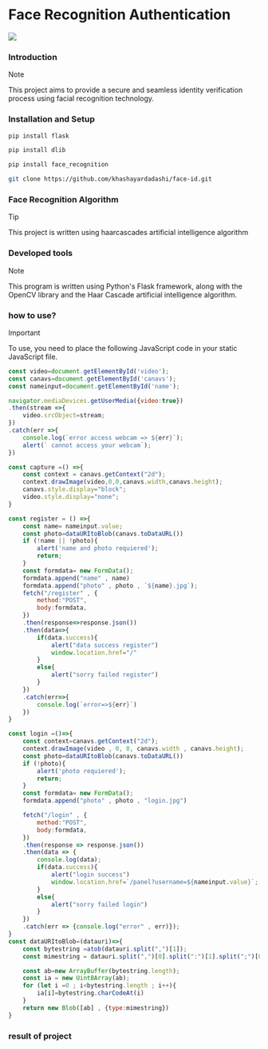# Face Recognition Authentication

  <a href="https://skillicons.dev">
    <img src="https://skillicons.dev/icons?i=js,py,cpp,flask,cmake" />
  </a>

### Introduction
> [!NOTE]
> This project aims to provide a secure and seamless identity verification process using facial recognition technology.
### Installation and Setup
``` bash
pip install flask
```
``` bash
pip install dlib
```
```bash
pip install face_recognition
```
```bash
git clone https://github.com/khashayardadashi/face-id.git
```
### Face Recognition Algorithm
> [!TIP]
> This project is written using haarcascades artificial intelligence algorithm

### Developed tools
> [!NOTE]
> This program is written using Python's Flask framework, along with the OpenCV library and the Haar Cascade artificial intelligence algorithm.

### how to use?
> [!IMPORTANT]
> To use, you need to place the following JavaScript code in your static JavaScript file.
``` js
const video=document.getElementById('video');
const canavs=document.getElementById('canavs');
const nameinput=document.getElementById('name');

navigator.mediaDevices.getUserMedia({video:true})
.then(stream =>{
    video.srcObject=stream;
})
.catch(err =>{
    console.log(`error access webcam => ${err}`);
    alert(` cannot access your webcam`);
})

const capture =() =>{
    const context = canavs.getContext("2d");
    context.drawImage(video,0,0,canavs.width,canavs.height);
    canavs.style.display="block";
    video.style.display="none";
}

const register = () =>{
    const name= nameinput.value;
    const photo=dataURItoBlob(canavs.toDataURL())
    if (!name || !photo){
        alert('name and photo requiered');
        return;
    }
    const formdata= new FormData();
    formdata.append("name" , name)
    formdata.append("photo" , photo , `${name}.jpg`);
    fetch("/register" , {
        method:"POST",
        body:formdata,
    })
    .then(response=>response.json())
    .then(data=>{
        if(data.success){
            alert("data success register")
            window.location.href="/"
        }
        else{
            alert("sorry failed register")
        }
    })
    .catch(err=>{
        console.log(`error=>${err}`)
    })
}

const login =()=>{
    const context=canavs.getContext("2d");
    context.drawImage(video , 0, 0, canavs.width , canavs.height);
    const photo=dataURItoBlob(canavs.toDataURL())
    if (!photo){
        alert('photo requiered');
        return;
    }
    const formdata= new FormData();
    formdata.append("photo" , photo , "login.jpg")

    fetch("/login" , {
        method:"POST",
        body:formdata,
    })
    .then(response => response.json())
    .then(data => {
        console.log(data);
        if(data.success){
            alert("login success")
            window.location.href=`/panel?username=${nameinput.value}`;
        }
        else{
            alert("sorry failed login")
        }
    })
    .catch(err => {console.log("error" , err)});
}
const dataURItoBlob=(datauri)=>{
    const bytestring =atob(datauri.split(",")[1]);
    const mimestring = datauri.split(",")[0].split(":")[1].split(";")[0];

    const ab=new ArrayBuffer(bytestring.length);
    const ia = new Uint8Array(ab);
    for (let i =0 ; i<bytestring.length ; i++){
        ia[i]=bytestring.charCodeAt(i)
    }
    return new Blob([ab] , {type:mimestring})
}
```
### result of project
